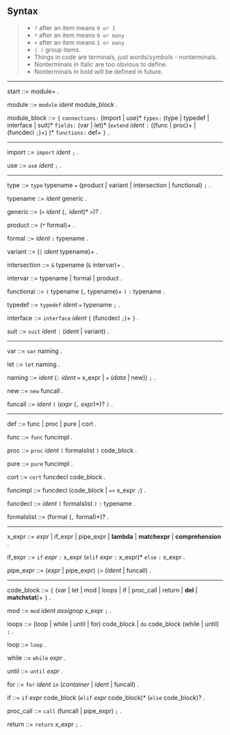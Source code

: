 ## Syntax

> - `?` after an item means `0 or 1`
> - `*` after an item means `0 or many`
> - `+` after an item means `1 or many`
> - `( )` group items.
> - Things in code are terminals, just words/symbols - nonterminals.
> - Nonterminals in italic are too obvious to define.
> - Nonterminals in bold will be defined in future.

---

start ::= module+ .

module ::= `module` _ident_ module_block .

module_block ::=
`{`
    `connections:`
        (import | use)*
    `types:`
        (type | typedef | interface | suit)*
    `fields:`
        (var | let)*
    (`extend` _ident_ `:`
        ((func | proc)+ | (funcdecl `;`)+)
    )*
    `functions:`
        def+
`}` .

---

import ::= `import` _ident_ `;` .

use ::= `use` _ident_ `;` .

---

type ::= `type` typename `=` (product | variant | intersection | functional) `;` .

typename ::= _ident_ generic .

generic ::= (`<` _ident_ (`,` _ident_)* `>`)? .

product ::= (`*` formal)+ .

formal ::= _ident_ `:` typename .

variant ::= (`|` _ident_ typename)+ .

intersection ::= `&` typename (`&` intervar)+ .

intervar ::= typename | formal | product .

functional ::= `(` typename (`,` typename)+ `)` `:` typename .

typedef ::= `typedef` _ident_ `=` typename `;` .

interface ::= `interface` _ident_ `{` (funcdecl `;`)+ `}` .

suit ::= `suit` _ident_ `:` (_ident_ | variant) .

---

var ::= `var` naming .

let ::= `let` naming .

naming ::= _ident_ (`:` _ident_ `=` x_expr | `=` (_data_ | new)) `;` .

new ::= `new` funcall .

funcall ::= _ident_ `(` (_expr_ (`,` _expr_)*)? `)` .

---

def ::= func | proc | pure | cort .

func ::= `func` funcimpl .

proc ::= `proc` _ident_ `(` formalslist `)` code_block .

pure ::= `pure` funcimpl .

cort ::= `cort` funcdecl code_block .

funcimpl ::= funcdecl (code_block | `=>` x_expr `;`) .

funcdecl ::= _ident_ `(` formalslist `)` `:` typename .

formalslist ::= (formal (`,` formal)*)? .

---

x_expr ::= _expr_ | if_expr | pipe_expr | **lambda** | **matchexpr** | **comprehension** .

if_expr ::= `if` _expr_ `:` x_expr (`elif` _expr_ `:` x_expr)* `else` `:` x_expr .

pipe_expr ::= (_expr_ | pipe_expr) `|>` (_ident_ | funcall) .

---

code_block ::= `{` (var | let | mod | loops | if | proc_call | return | **del** | **matchstat**)+ `}` .

mod ::= `mod` _ident_ _assignop_ x_expr `;` .

loops ::= (loop | while | until | for) code_block | `do` code_block (while | until) `;` .

loop ::= `loop` .

while ::= `while` _expr_ .

until ::= `until` _expr_ .

for ::= `for` _ident_ `in` (_container_ | _ident_ | funcall) .

if ::= `if` _expr_ code_block (`elif` _expr_ code_block)* (`else` code_block)? .

proc_call ::= `call` (funcall | pipe_expr) `;` .

return ::= `return` x_expr `;` .

